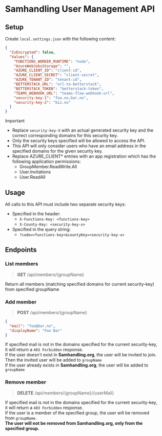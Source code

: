 # Samhandling User Management API

## Setup

Create `local.settings.json` with the following content:
```json
{
  "IsEncrypted": false,
  "Values": {
    "FUNCTIONS_WORKER_RUNTIME": "node",
    "AzureWebJobsStorage": "",
    "AZURE_CLIENT_ID": "client-id",
    "AZURE_CLIENT_SECRET": "client-secret",
    "AZURE_TENANT_ID": "tenant-id",
    "BETTERSTACK_URL": "url-to-betterstack",
    "BETTERSTACK_TOKEN": "betterstack-token",
    "TEAMS_WEBHOOK_URL": "teams-flow-webhook-url",
    "security-key-1": "foo.no,bar.no",
    "security-key-2": "biz.no"
  }
}
```

> [!IMPORTANT]
> - Replace `security-key-X` with an actual generated security key and the correct corresponding domains for this security key.<br />
> - Only the security keys specified will be allowed to access the API.<br />
> - This API will only consider users who have an email address in the specified domains for the given security key.<br />
> - Replace AZURE_CLIENT* entries with an app registration which has the following application permissions:
>   - GroupMember.ReadWrite.All
>   - User.Invitations
>   - User.ReadAll

## Usage

All calls to this API must include two separate security keys:
- Specified in the header:
  - `X-Functions-Key: <functions-key>`
  - `X-County-Key: <security-key-x>`
- Specified in the query string:
  - `?code=<functions-key>&countyKey=<security-key-x>`

## Endpoints

### List members

> **GET** /api/members/{groupName}

Return all members (matching specified domains for current security-key) from specified groupName

### Add member

> **POST** /api/members/{groupName}
```json
{
  "mail": "foo@bar.no",
  "displayName": "Foo Bar"
}
```

If specified mail is not in the domains specified for the current security-key, it will return a `403 Forbidden` response.<br />
If the user doesn't exist in **Samhandling.org**, the user will be invited to join. Then the invited user will be added to `groupName`<br />
If the user already exists in **Samhandling.org**, the user will be added to `groupName`<br />

### Remove member

> **DELETE** /api/members/{groupName}/{userMail}

If specified mail is not in the domains specified for the current security-key, it will return a `403 Forbidden` response.<br />
If the user is a member of the specified group, the user will be removed from `groupName`.<br />
**The user will not be removed from Samhandling.org, only from the specified group.**